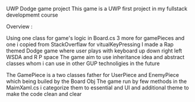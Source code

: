 UWP Dodge game project
This game is a UWP first project in my fullstack developmemt course

Overview : 

Using one class for game's logic in Board.cs 3 more for gamePieces and one i copied from StackOverflaw for vitualKeyPressing
I made a Rap themed Dodge game where user plays with keyboard up down right left WSDA and R P space 
The game aim to use inheritance idea and abstract classes whom i can use in other GUP technoligies in the future

The GamePiece is a two classes father for UserPiece and EnemyPiece which being builed by the Board Obj
The game run by few methods in the MaimXaml.cs i categorize them to essential and UI and additional theme to make the code clean and clear


